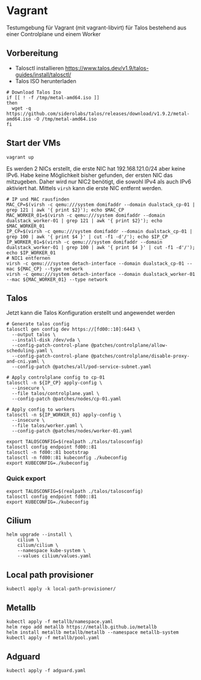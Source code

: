 # Vagrant

Testumgebung für Vagrant (mit vagrant-libvirt) für Talos bestehend aus einer Controlplane und einem Worker

## Vorbereitung

* Talosctl installieren <https://www.talos.dev/v1.9/talos-guides/install/talosctl/>
* Talos ISO herunterladen

```shell
# Download Talos Iso
if [[ ! -f /tmp/metal-amd64.iso ]]
then
  wget -q https://github.com/siderolabs/talos/releases/download/v1.9.2/metal-amd64.iso -O /tmp/metal-amd64.iso
fi
```

## Start der VMs

```shell
vagrant up
```

Es werden 2 NICs erstellt, die erste NIC hat 192.168.121.0/24 aber keine IPv6. Habe keine Möglichkeit bisher gefunden, der ersten NIC das mitzugeben.
Daher wird nur NIC2 benötigt, die sowohl IPv4 als auch IPv6 aktiviert hat. Mittels `virsh` kann die erste NIC entfernt werden.

```shell
# IP und MAC rausfinden
MAC_CP=$(virsh -c qemu:///system domifaddr --domain dualstack_cp-01 | grep 121 | awk '{ print $2}'); echo $MAC_CP
MAC_WORKER_01=$(virsh -c qemu:///system domifaddr --domain dualstack_worker-01 | grep 121 | awk '{ print $2}'); echo $MAC_WORKER_01
IP_CP=$(virsh -c qemu:///system domifaddr --domain dualstack_cp-01 | grep 100 | awk '{ print $4 }' | cut -f1 -d'/'); echo $IP_CP
IP_WORKER_01=$(virsh -c qemu:///system domifaddr --domain dualstack_worker-01 | grep 100 | awk '{ print $4 }' | cut -f1 -d'/'); echo $IP_WORKER_01
# NIC1 entfernen
virsh -c qemu:///system detach-interface --domain dualstack_cp-01 --mac ${MAC_CP} --type network
virsh -c qemu:///system detach-interface --domain dualstack_worker-01 --mac ${MAC_WORKER_01} --type network
```

## Talos

Jetzt kann die Talos Konfiguration erstellt und angewendet werden

```shell
# Generate talos config
talosctl gen config dev https://[fd00::10]:6443 \
  --output talos \
  --install-disk /dev/vda \
  --config-patch-control-plane @patches/controlplane/allow-scheduling.yaml \
  --config-patch-control-plane @patches/controlplane/disable-proxy-and-cni.yaml \
  --config-patch @patches/all/pod-service-subnet.yaml

# Apply controlplane config to cp-01
talosctl -n ${IP_CP} apply-config \
  --insecure \
  --file talos/controlplane.yaml \
  --config-patch @patches/nodes/cp-01.yaml

# Apply config to workers
talosctl -n ${IP_WORKER_01} apply-config \
  --insecure \
  --file talos/worker.yaml \
  --config-patch @patches/nodes/worker-01.yaml

export TALOSCONFIG=$(realpath ./talos/talosconfig)
talosctl config endpoint fd00::81
talosctl -n fd00::81 bootstrap
talosctl -n fd00::81 kubeconfig ./kubeconfig
export KUBECONFIG=./kubeconfig
```

### Quick export

```shell
export TALOSCONFIG=$(realpath ./talos/talosconfig)
talosctl config endpoint fd00::81
export KUBECONFIG=./kubeconfig
```

## Cilium

```shell
helm upgrade --install \
    cilium \
    cilium/cilium \
    --namespace kube-system \
    --values cilium/values.yaml
```

## Local path provisioner

```shell
kubectl apply -k local-path-provisioner/
```

## Metallb

```shell
kubectl apply -f metallb/namespace.yaml
helm repo add metallb https://metallb.github.io/metallb
helm install metallb metallb/metallb --namespace metallb-system
kubectl apply -f metallb/pool.yaml
```

## Adguard

```shell
kubectl apply -f adguard.yaml
```
